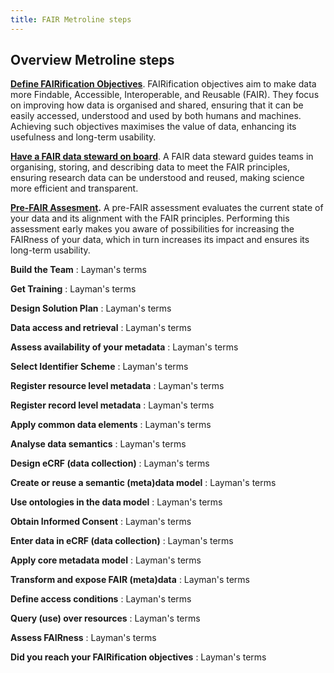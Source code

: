 ```yaml
---
title: FAIR Metroline steps
---
```


## Overview Metroline steps

**[Define FAIRification Objectives](metroline_steps/define_fairification_objectives)**. FAIRification objectives aim to make data more Findable, Accessible, Interoperable, and Reusable (FAIR). They focus on improving how data is organised and shared, ensuring that it can be easily accessed, understood and used by both humans and machines. Achieving such objectives maximises the value of data, enhancing its usefulness and long-term usability.  

**[Have a FAIR data steward on board](metroline_steps/have_a_fair_data_steward_on_board)**. A FAIR data steward guides teams in organising, storing, and describing data to meet the FAIR principles, ensuring research data can be understood and reused, making science more efficient and transparent.

**[Pre-FAIR Assesment](metroline_steps/pre_fair_assessment).** A pre-FAIR assessment evaluates the current state of your data and its alignment with the FAIR principles. Performing this assessment early makes you aware of possibilities for increasing the FAIRness of your data, which in turn increases its impact and ensures its long-term usability.


**Build the Team**
: Layman's terms  

**Get Training**
: Layman's terms  

**Design Solution Plan**
: Layman's terms  

**Data access and retrieval**
: Layman's terms  

**Assess availability of your metadata**
: Layman's terms  

**Select Identifier Scheme**
: Layman's terms  

**Register resource level metadata**
: Layman's terms  

**Register record level metadata**
: Layman's terms  

**Apply common data elements**
: Layman's terms  

**Analyse data semantics**
: Layman's terms  

**Design eCRF (data collection)**
: Layman's terms  

**Create or reuse a semantic (meta)data model**
: Layman's terms  

**Use ontologies in the data model**
: Layman's terms  

**Obtain Informed Consent**
: Layman's terms  

**Enter data in eCRF (data collection)**
: Layman's terms  

**Apply core metadata model**
: Layman's terms  

**Transform and expose FAIR (meta)data**
: Layman's terms  

**Define access conditions**
: Layman's terms  

**Query (use) over resources**
: Layman's terms  

**Assess FAIRness**
: Layman's terms  

**Did you reach your FAIRification objectives**
: Layman's terms  

 